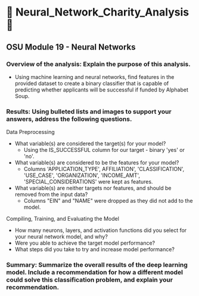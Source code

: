 # :gift_heart: Neural_Network_Charity_Analysis :gift:
## OSU Module 19 - Neural Networks


### Overview of the analysis: Explain the purpose of this analysis.

  - Using machine learning and neural networks, find features in the provided dataset to create a binary classifier that is capable of predicting whether applicants will be successful if funded by Alphabet Soup.

### Results: Using bulleted lists and images to support your answers, address the following questions.

Data Preprocessing
  * What variable(s) are considered the target(s) for your model?
    - Using the IS_SUCCESSFUL column for our target - binary 'yes' or 'no'.
  * What variable(s) are considered to be the features for your model?
    - Columns 'APPLICATION_TYPE', AFFILIATION', 'CLASSIFICATION', 'USE_CASE', 'ORGANIZATION', 'INCOME_AMT', 'SPECIAL_CONSIDERATIONS' were kept as features.
  * What variable(s) are neither targets nor features, and should be removed from the input data?
    - Columns "EIN" and "NAME" were dropped as they did not add to the model.

Compiling, Training, and Evaluating the Model
  * How many neurons, layers, and activation functions did you select for your neural network model, and why?
  * Were you able to achieve the target model performance?
  * What steps did you take to try and increase model performance?


### Summary: Summarize the overall results of the deep learning model. Include a recommendation for how a different model could solve this classification problem, and explain your recommendation.
